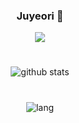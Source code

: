 <div align="center">
  
  ### Juyeori 👋
  
  <img src="https://img.shield.io/badge/c-#A8B9CC?style=flat&logo=C&logoColor=white"/>
  <img src="https://img.shields.io/badge/React-61DAFB?style=flat&logo=React&logoColor=white"/>
 
 </div>

<div align="center">
  
  #
  
  ![github stats](https://github-readme-stats.vercel.app/api?username=Juyeori&show_icons=true&theme=gruvbox)
  
  #

  ![lang](https://github-readme-stats.vercel.app/api/top-langs/?username=Juyeori&layout=compact&theme=gruvbox)
</div>
